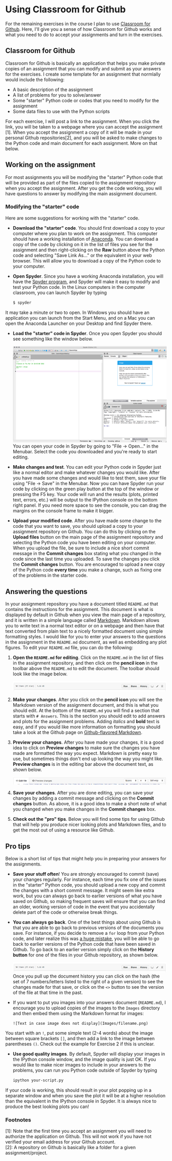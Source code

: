 # Using Classroom for Github
For the remaining exercises in the course I plan to use [Classroom for Github](https://github.com/education/classroom). Here, I'll give you a sense of how Classroom for Github works and what you need to do to accept your assignments and turn in the exercises.

## Classroom for Github
Classroom for Github is basically an application that helps you make private copies of an assignment that you can modify and submit as your answers for the exercises. I create some template for an assignment that normlally would include the following:

- A basic description of the assignment
- A list of problems for you to solve/answer
- Some "starter" Python code or codes that you need to modify for the assignment
- Some data files to use with the Python scripts

For each exercise, I will post a link to the assignment. When you click the link, you will be taken to a webpage where you can accept the assignment [1]. When you accept the assignment a copy of it will be made in your personal Github repositories[2], and you will be asked to make changes to the Python code and main document for each assignment. More on that below.

## Working on the assignment
For most assignments you will be modifying the "starter" Python code that will be provided as part of the files copied to the assignment repository when you accept the assignment. After you get the code working, you will have questions to answer by modifying the main assignment document.

### Modifying the "starter" code
Here are some suggestions for working with the "starter" code.

- **Download the "starter" code**. You should first download a copy to your computer where you plan to work on the assignment. This computer should have a working installation of [Anaconda](Anaconda.md). You can download a copy of the code by clicking on it in the list of files you see for the assignment and then right-clicking on the **Raw** button above the Python code and selecting "Save Link As..." or the equivalent in your web browser. This will allow you to download a copy of the Python code to your computer.
- **Open Spyder**. Since you have a working Anaconda installation, you will have the [Spyder program](https://pythonhosted.org/spyder/), and Spyder will make it easy to modify and test your Python code. In the Linux computers in the computer classroom, you can launch Spyder by typing

    ```bash
    $ spyder
    ```
It may take a minute or two to open. In Windows you should have an application you can launch from the Start Menu, and on a Mac you can open the Anaconda Launcher on your Desktop and find Spyder there.
- **Load the "starter" code in Spyder**. Once you open Spyder you should see something like the window below.

    ![Spyder](Images/Spyder.png)<br/>
You can open your code in Spyder by going to "File -> Open..." in the Menubar. Select the code you downloaded and you're ready to start editing.
- **Make changes and test**. You can edit your Python code in Spyder just like a normal editor and make whatever changes you would like. After you have made some changes and would like to test them, save your file using "File -> Save" in the Menubar. Now you can have Spyder run your code by clicking on the green play button at the top of the window or pressing the F5 key. Your code will run and the results (plots, printed text, errors, etc.) will be output to the IPython console on the bottom right panel. If you need more space to see the console, you can drag the margins on the console frame to make it bigger.
- **Upload your modified code**. After you have made some change to the code that you want to save, you should upload a copy to your assignment repository on Github. You can do this by clicking on the **Upload files** button on the main page of the assignment repository and selecting the Python code you have been editing on your computer. When you upload the file, be sure to include a nice short commit message in the **Commit changes** box stating what you changed in the code since the last time you uploaded. To save the changes you click the **Commit changes** button. You are encouraged to upload a new copy of the Python code **every time** you make a change, such as fixing one of the problems in the starter code.

## Answering the questions
In your assignment repository you have a document titled `README.md` that contains the instructions for the assignment. This document is what is displayed by default in Github when you view the main page of a repository, and it is written in a simple language called [Markdown](https://daringfireball.net/projects/markdown/). Markdown allows you to write text in a normal text editor or on a webpage and then have that text converted from plain text to a nicely formatted document using simple formatting styles. I would like for you to enter your answers to the questions in the assignment in the `README.md` document, as well as embedding any plot figures. To edit your `README.md` file, you can do the following:

1. **Open the `README.md` for editing**. Click on the `README.md` in the list of files in the assignment repository, and then click on the **pencil icon** in the toolbar above the `README.md` to edit the document. The toolbar should look like the image below.

    ![Editing toolbar](Images/Edit-README.png)

2. **Make your changes**. After you click on the **pencil icon** you will see the Markdown version of the assignment document, and this is what you should edit. At the bottom of the `README.md` you will find a section that starts with `# Answers`. This is the section you should edit to add answers and plots for the assignment problems. Adding *italics* and **bold** text is easy, and if you would like more information on formatting you should take a look at the Github page on [Github-flavored Markdown](https://help.github.com/articles/basic-writing-and-formatting-syntax/).
3. **Preview your changes**. After you have made your changes, it is a good idea to click on **Preview changes** to make sure the changes you have made are formatted the way you expect. Markdown is pretty easy to use, but sometimes things don't end up looking the way you might like. **Preview changes** is in the editing bar above the document text, as shown below.

    ![Preview changes](Images/Preview-changes.png)

4. **Save your changes**. After you are done editing, you can save your changes by adding a commit message and clicking on the **Commit changes** button. As above, it is a good idea to make a short note of what you changed when you make changes in the **Commit changes** box.
5. **Check out the "pro" tips**. Below you will find some tips for using Github that will help you produce nicer looking plots and Markdown files, and to get the most out of using a resource like Github.

## Pro tips
Below is a short list of tips that might help you in preparing your answers for the assignments.

- **Save your stuff often**! You are strongly encouraged to commit (save) your changes regularly. For instance, each time you fix one of the issues in the "starter" Python code, you should upload a new copy and commit the changes with a short commit message. It might seem like extra work, but you can always go back to earlier versions of what you have saved on Github, so making frequent saves will ensure that you can find an older, working version of code in the event that you accidentally delete part of the code or otherwise break things.
- **You can always go back**. One of the best things about using Github is that you are able to go back to previous versions of the documents you save. For instance, if you decide to remove a `for` loop from your Python code, and later realize this was [a huge mistake](https://youtu.be/46Kv4rBJi68), you will be able to go back to earlier versions of the Python code that have been saved in Github. To go back to an earlier version simply click on the **History button** for one of the files in your Github repository, as shown below.

    ![History button](Images/Edit-README.png)
Once you pull up the document history you can click on the hash (the set of 7 numbers/letters listed to the right of a given version) to see the changes made for that save, or click on the `<>` button to see the version of the file at that time in the past.
- If you want to put you images into your answers document (`README.md`), I encourage you to upload copies of the images to the `Images` directory and then embed them using the Markdown format for images:

    ```
    ![Text in case image does not display](Images/filename.png)
    ```
You start with an `!`, put some simple text (2-4 words) about the image between square brackets `[]`, and then add a link to the image between parentheses `()`. Check out the example for Exercise 2 if this is unclear.
- **Use good quality images**. By default, Spyder will display your images in the IPython console window, and the image quality is just OK. If you would like to make nicer images to include in your answers to the problems, you can run you Python code outside of Spyder by typing

    ```bash
    ipython your-script.py
    ```
If your code is working, this should result in your plot popping up in a separate window and when you save the plot it will be at a higher resolution than the equivalent in the IPython console in Spyder. It is always nice to produce the best looking plots you can!

### Footnotes
[1]: Note that the first time you accept an assignment you will need to authorize the application on Github. This will not work if you have not verified your email address for your Github account.<br/>
[2]: A repository on Github is basically like a folder for a given assignment/project.
